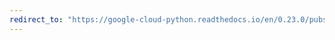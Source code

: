 ```yaml
---
redirect_to: "https://google-cloud-python.readthedocs.io/en/0.23.0/pubsub-subscription.html"
---
```

